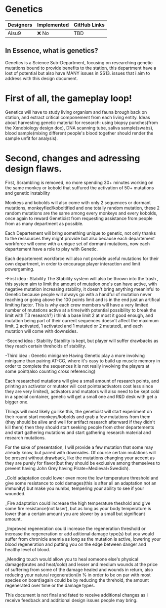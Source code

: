# Genetics

| Designers     | Implemented | GitHub Links |
|---------------|-------------|--------------|
| Aisu9         | :x: No      | TBD          |


## In Essence, what is genetics?


Genetics is a Science Sub-Department, focusing on researching genetic mutations bound to provide benefits to the station, this department have a lost of potential but also have MANY issues in SS13.
issues that i aim to address with this design document.


# First of all, the gameplay loop!


Genetics will have to study living organism and fauna brough back on station, and extract critical componement from each living entity.
Ideas about harvesting genetic material for research: using biopsy punches(from the Xenobiology design doc), DNA scanning tube, saliva sample(swabs), blood sample(mixing different people's blood together should render the sample unfit for analysis).


# Second, changes and adressing design flaws.


First, Scrambling is removed, no more spending 30+ minutes working on the same monkey or kobold that suffured the activation of 50+ mutations and genetic instability

Monkeys and kobolds will also come with only 2 sequences or dormant mutations, monkeyfied/koboltified and one totally random mutation, these 2 random mutations are the same among every monkeys and every kobolds, 
once again to reward Geneticist from requesting assistance from people from as many department as possible.

Each Departement will bring something unique to genetic, not only thanks to the ressources they might provide but also because each departement workforce will come with a unique set of dormant mutations,
now each departement have a role to play with Genetic.

Each departement workforce will also not provide useful mutations for their own department, in order to encourage player interaction and limit powergaming.

-First idea : Stability
The Stability system will also be thrown into the trash , this system aim to limit the amount of mutation one's can have active, with negative mutation increasing stability,
it doesn't bring anything meaninful to Genetic because people will always go with a handful of mutation never reaching or going above the 100 points limit and is in the end just an artifical limiting factor.
This is why each crew members will have a very limited number of mutations active at a time(with potential possibility to break the limit with T3 research?)
i think a base limit 2 at most it good enough, and mutation being part of their current sequences doesn't affect the maximum limit, 2 activated, 1 activated and 1 mutated or 2 mutated), and each mutation will come with downsides.

-Second idea : Stability
Stability is kept, but player will suffer drawbacks as they reach certain threholds of stability.

-Third idea : Genetic minigame
Having Genetic play a more involving minigame than pairing AT-CG, where it's easy to build up muscle memory in order to complete the sequences it is not really involving the players at some point(also counting cross referencing)

Each researched mutations will give a small amount of research points, and printing an activator or mutator will cost points(activators cost less since they are very limited), activators and mutators will also need to be kept cold in a special container, genetic will get a small one and R&D desk with get a bigger one.

Things will most likely go like this, the geneticist will start experiment on their round start monkeys/kobolds and grab a few mutations from them
(they should be alive and well for artifact research afterward if they didn't kill them) then they should start seeking people from other departements and start gathering mutations and start gathering research material and research mutations.

For the sake of presentation, I will provide a few mutation that some may already know, but paired with downsides. Of course certain mutations will be present without drawback,
like the mutations changing your accent as they are purely for flavor(but they should be exclusive among themselves to prevent having John Grey having Pirate+Medieval+Swedish).

_Cold adaptation could lower even more the low temperature threshold and give some resistance to cold damages(this is after all an adaptation not an immunity) but make you numbs, tempering your ability to see if your wounded.

_Fire adaptation could increase the high temperature theshold and give some fire resistance(not laser), but as long as your body temperature is lower than a certain amount you are slower by a small but significant amount.

_Improved regeneration could increase the regeneration threshold or increase the regeneration or add aditional damage type(s) but you would suffer from chronicle anemia as long as the mutation is active,
 lowering your blood regeneration and putting you on the edge between danger and healthy level of blood.

_Mending touch would allow you to heal someone else's physical damage(brutes and heat/cold) and lesser and medium wounds at the price of suffering from some of the damage healed and wounds in return,
also reducing your natural regeneration(in % in order to be on par with most species on board)again could be by reducing the threhold, the amount regenerated over time or the damage types.

This document is not final and fated to receive additional changes as i receive feedback and additional design issues people may bring.
